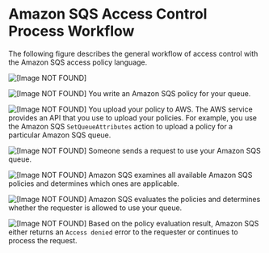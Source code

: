 # Amazon SQS Access Control Process Workflow<a name="sqs-creating-custom-policies-process-workflow"></a>

The following figure describes the general workflow of access control with the Amazon SQS access policy language\.

![\[Image NOT FOUND\]](http://docs.aws.amazon.com/AWSSimpleQueueService/latest/SQSDeveloperGuide/images/AccessPolicyLanguage_Basic_Flow.png)

![\[Image NOT FOUND\]](http://docs.aws.amazon.com/AWSSimpleQueueService/latest/SQSDeveloperGuide/images/number-1-red.png) You write an Amazon SQS policy for your queue\.

![\[Image NOT FOUND\]](http://docs.aws.amazon.com/AWSSimpleQueueService/latest/SQSDeveloperGuide/images/number-2-red.png) You upload your policy to AWS\. The AWS service provides an API that you use to upload your policies\. For example, you use the Amazon SQS `SetQueueAttributes` action to upload a policy for a particular Amazon SQS queue\.

![\[Image NOT FOUND\]](http://docs.aws.amazon.com/AWSSimpleQueueService/latest/SQSDeveloperGuide/images/number-3-red.png) Someone sends a request to use your Amazon SQS queue\.

![\[Image NOT FOUND\]](http://docs.aws.amazon.com/AWSSimpleQueueService/latest/SQSDeveloperGuide/images/number-4-red.png) Amazon SQS examines all available Amazon SQS policies and determines which ones are applicable\.

![\[Image NOT FOUND\]](http://docs.aws.amazon.com/AWSSimpleQueueService/latest/SQSDeveloperGuide/images/number-5-red.png) Amazon SQS evaluates the policies and determines whether the requester is allowed to use your queue\.

![\[Image NOT FOUND\]](http://docs.aws.amazon.com/AWSSimpleQueueService/latest/SQSDeveloperGuide/images/number-6-red.png) Based on the policy evaluation result, Amazon SQS either returns an `Access denied` error to the requester or continues to process the request\.